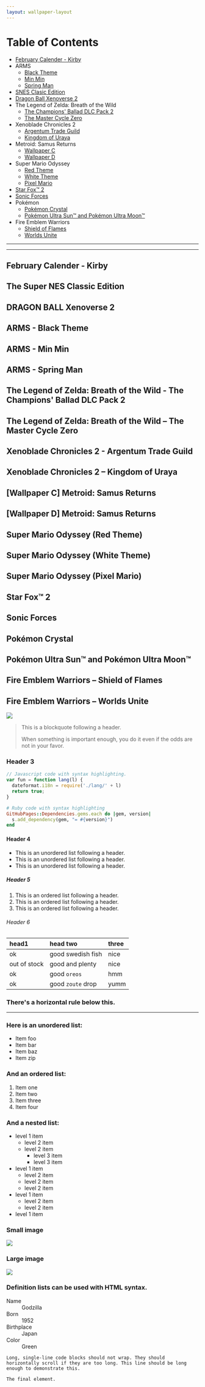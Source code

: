```yaml
---
layout: wallpaper-layout
---
```

# Table of Contents
- [February Calender - Kirby](#february-calender---kirby)
- ARMS
  - [Black Theme](#arms---black-theme)
  - [Min Min](#arms---min-min)
  - [Spring Man](#arms---spring-man)
- [SNES Clasic Edition](#the-super-nes-classic-edition)
- [Dragon Ball Xenoverse 2](#dragon-ball-xenoverse-2)
- The Legend of Zelda: Breath of the Wild
  - [The Champions' Ballad DLC Pack 2](#the-legend-of-zelda-breath-of-the-wild---the-champions-ballad-dlc-pack-2)
  - [The Master Cycle Zero](#the-legend-of-zelda-breath-of-the-wild--the-master-cycle-zero)
- Xenoblade Chronicles 2
  - [Argentum Trade Guild](#xenoblade-chronicles-2---argentum-trade-guild)
  - [Kingdom of Uraya](#xenoblade-chronicles-2--kingdom-of-uraya)
- Metroid: Samus Returns
  - [Wallpaper C](#wallpaper-c-metroid-samus-returns)
  - [Wallpaper D](#wallpaper-d-metroid-samus-returns)
- Super Mario Odyssey
  - [Red Theme](#super-mario-odyssey-red)
  - [White Theme](#super-mario-odyssey-white)
  - [Pixel Mario](#super-mario-odyssey-pixel-mario)
- [Star Fox™ 2](#star-fox-2)
- [Sonic Forces](#sonic-forces)
- Pokémon
  - [Pokémon Crystal](#pokémon-crystal)
  - [Pokémon Ultra Sun™ and Pokémon Ultra Moon™](#pokémon-ultra-sun-and-pokémon-ultra-moon)
- Fire Emblem Warriors
  - [Shield of Flames](#fire-emblem-warriors--shield-of-flames)
  - [Worlds Unite](#fire-emblem-warriors--worlds-unite)
  
---
---

## February Calender - Kirby

## The Super NES Classic Edition

## DRAGON BALL Xenoverse 2

## ARMS - Black Theme
## ARMS - Min Min
## ARMS - Spring Man

## The Legend of Zelda: Breath of the Wild - The Champions' Ballad DLC Pack 2
## The Legend of Zelda: Breath of the Wild – The Master Cycle Zero

## Xenoblade Chronicles 2 - Argentum Trade Guild
## Xenoblade Chronicles 2 – Kingdom of Uraya

## [Wallpaper C] Metroid: Samus Returns
## [Wallpaper D] Metroid: Samus Returns

## Super Mario Odyssey (Red Theme)
## Super Mario Odyssey (White Theme)
## Super Mario Odyssey (Pixel Mario)

## Star Fox™ 2

## Sonic Forces

## Pokémon Crystal
## Pokémon Ultra Sun™ and Pokémon Ultra Moon™

## Fire Emblem Warriors – Shield of Flames
## Fire Emblem Warriors – Worlds Unite

![](https://assets-cdn.github.com/images/icons/emoji/octocat.png)
> This is a blockquote following a header.
>
> When something is important enough, you do it even if the odds are not in your favor.

### [](#header-3)Header 3

```js
// Javascript code with syntax highlighting.
var fun = function lang(l) {
  dateformat.i18n = require('./lang/' + l)
  return true;
}
```

```ruby
# Ruby code with syntax highlighting
GitHubPages::Dependencies.gems.each do |gem, version|
  s.add_dependency(gem, "= #{version}")
end
```

#### [](#header-4)Header 4

*   This is an unordered list following a header.
*   This is an unordered list following a header.
*   This is an unordered list following a header.

##### [](#header-5)Header 5

1.  This is an ordered list following a header.
2.  This is an ordered list following a header.
3.  This is an ordered list following a header.

###### [](#header-6)Header 6

| head1        | head two          | three |
|:-------------|:------------------|:------|
| ok           | good swedish fish | nice  |
| out of stock | good and plenty   | nice  |
| ok           | good `oreos`      | hmm   |
| ok           | good `zoute` drop | yumm  |

### There's a horizontal rule below this.

* * *

### Here is an unordered list:

*   Item foo
*   Item bar
*   Item baz
*   Item zip

### And an ordered list:

1.  Item one
1.  Item two
1.  Item three
1.  Item four

### And a nested list:

- level 1 item
  - level 2 item
  - level 2 item
    - level 3 item
    - level 3 item
- level 1 item
  - level 2 item
  - level 2 item
  - level 2 item
- level 1 item
  - level 2 item
  - level 2 item
- level 1 item

### Small image

![](https://assets-cdn.github.com/images/icons/emoji/octocat.png)

### Large image

![](https://guides.github.com/activities/hello-world/branching.png)


### Definition lists can be used with HTML syntax.

<dl>
<dt>Name</dt>
<dd>Godzilla</dd>
<dt>Born</dt>
<dd>1952</dd>
<dt>Birthplace</dt>
<dd>Japan</dd>
<dt>Color</dt>
<dd>Green</dd>
</dl>

```
Long, single-line code blocks should not wrap. They should horizontally scroll if they are too long. This line should be long enough to demonstrate this.
```

```
The final element.
```
